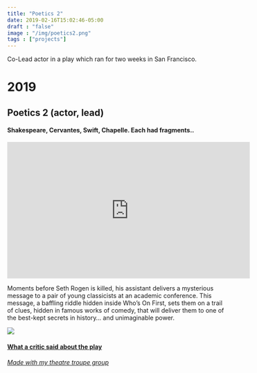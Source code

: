 ```yaml
---
title: "Poetics 2"
date: 2019-02-16T15:02:46-05:00
draft : "false"
image : "/img/poetics2.png"
tags : ["projects"]
---
```


Co-Lead actor in a play which ran for two weeks in San Francisco.

<!--more-->

<h1 id="2019">2019</h1>

<h2 id="poetics-2-actor-lead">Poetics 2 (actor, lead)</h2>

<h4 id="shakespeare-cervantes-swift-chapelle-each-had-fragments">Shakespeare, Cervantes, Swift, Chapelle. Each had fragments..</h4>

<iframe width="560" height="315" src="https://www.youtube.com/embed/GTGNV1Ajttw" frameborder="0" allow="accelerometer; autoplay; encrypted-media; gyroscope; picture-in-picture" allowfullscreen></iframe>

<p>Moments before Seth Rogen is killed, his assistant delivers a mysterious message to a pair of young classicists at an academic conference. This message, a baffling riddle hidden inside Who’s On First, sets them on a trail of clues, hidden in famous works of comedy, that will deliver them to one of the best-kept secrets in history&hellip; and unimaginable power.</p>

<p><img src="/images/fred-chapplins-mustache.png"/></p>

<h4><a href="https://www.theatrius.com/2019/02/11/poetics-2-fun-spirited-satire-at-pianofight-s-f/?fbclid=IwAR0b8QrE4Qdlx1TY5ccWM263FPBe-CZYCTLP8qYg4RBEvt6brejTOTqcxzY"> What a critic said about the play </a>
</h4>

<p><h6><a href="http://perotroupe.org/"> Made with my theatre troupe group </a></h6></p>
